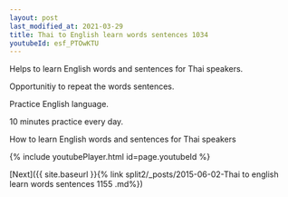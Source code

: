 ```yaml
---
layout: post
last_modified_at: 2021-03-29
title: Thai to English learn words sentences 1034 
youtubeId: esf_PTOwKTU
---
```

 
 
Helps to learn English words and sentences for Thai speakers.

Opportunitiy to repeat the words sentences. 

Practice English language. 
 
10 minutes practice every day. 
 
How to learn English words and sentences for Thai speakers 
 
{% include youtubePlayer.html id=page.youtubeId %}
 
 
[Next]({{ site.baseurl }}{% link  split2/_posts/2015-06-02-Thai to english learn words sentences 1155 .md%})
 
